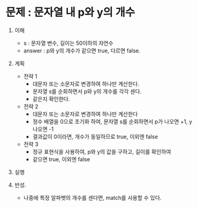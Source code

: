# 문제 : 문자열 내 p와 y의 개수

1. 이해
    - s : 문자열 변수, 길이는 50이하의 자연수
    - answer : p와 y의 개수가 같으면 true, 다르면 false.

2. 계획
    - 전략 1
        - 대문자 또는 소문자로 변경하여 하나만 계산한다.
        - 문자열 s를 순회하면서 p와 y의 개수를 각각 센다.
        - 같은지 확인한다.
    - 전략 2
        - 대문자 또는 소문자로 변경하여 하나만 계산한다
        - 정수 배열을 0으로 초기화 하여, 문자열 s를 순회하면서 p가 나오면 +1, y나오면 -1
        - 결과값이 0이라면, 개수가 동일하므로 true, 이외엔 false
    - 전략 3
        - 정규 표현식을 사용하여, p와 y의 값을 구하고, 길이를 확인하여
        - 같으면 true, 이외엔 false
3. 실행
4. 반성.
    - 나중에 특정 알파벳의 개수를 센다면, match를 사용할 수 있다.
